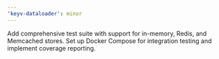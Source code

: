 ```yaml
---
'keyv-dataloader': minor
---
```


Add comprehensive test suite with support for in-memory, Redis, and Memcached stores. Set up Docker Compose for integration testing and implement coverage reporting.
